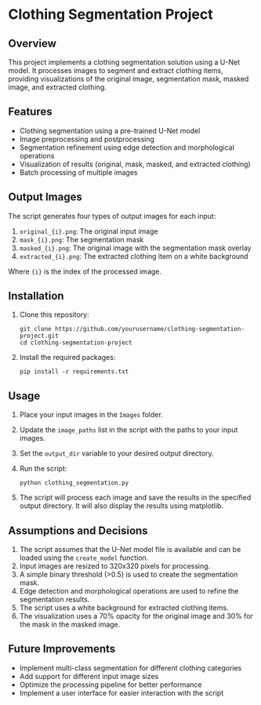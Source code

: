 # Clothing Segmentation Project

## Overview

This project implements a clothing segmentation solution using a U-Net model. It processes images to segment and extract clothing items, providing visualizations of the original image, segmentation mask, masked image, and extracted clothing.

## Features

- Clothing segmentation using a pre-trained U-Net model
- Image preprocessing and postprocessing
- Segmentation refinement using edge detection and morphological operations
- Visualization of results (original, mask, masked, and extracted clothing)
- Batch processing of multiple images

## Output Images

The script generates four types of output images for each input:

1. `original_{i}.png`: The original input image
2. `mask_{i}.png`: The segmentation mask
3. `masked_{i}.png`: The original image with the segmentation mask overlay
4. `extracted_{i}.png`: The extracted clothing item on a white background

Where `{i}` is the index of the processed image.

## Installation

1. Clone this repository:
   ```
   git clone https://github.com/yourusername/clothing-segmentation-project.git
   cd clothing-segmentation-project
   ```

2. Install the required packages:
   ```
   pip install -r requirements.txt
   ```

## Usage

1. Place your input images in the `Images` folder.

2. Update the `image_paths` list in the script with the paths to your input images.

3. Set the `output_dir` variable to your desired output directory.

4. Run the script:
   ```
   python clothing_segmentation.py
   ```

5. The script will process each image and save the results in the specified output directory. It will also display the results using matplotlib.

## Assumptions and Decisions

1. The script assumes that the U-Net model file is available and can be loaded using the `create_model` function.
2. Input images are resized to 320x320 pixels for processing.
3. A simple binary threshold (>0.5) is used to create the segmentation mask.
4. Edge detection and morphological operations are used to refine the segmentation results.
5. The script uses a white background for extracted clothing items.
6. The visualization uses a 70% opacity for the original image and 30% for the mask in the masked image.

## Future Improvements

- Implement multi-class segmentation for different clothing categories
- Add support for different input image sizes
- Optimize the processing pipeline for better performance
- Implement a user interface for easier interaction with the script

